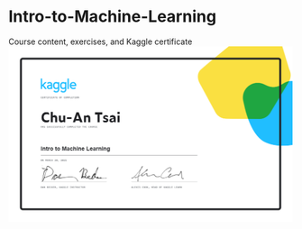 # Intro-to-Machine-Learning
Course content, exercises, and Kaggle certificate
![img](https://github.com/ChuAn0428/Intro-to-Machine-Learning/blob/main/Certificate%20-%20Intro%20to%20Machine%20Learning.png)
